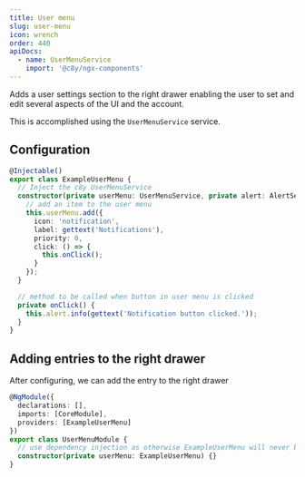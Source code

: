 ```yaml
---
title: User menu
slug: user-menu
icon: wrench
order: 440
apiDocs:
  - name: UserMenuService
    import: '@c8y/ngx-components'
---
```



Adds a user settings section to the right drawer enabling the user to set and edit several aspects of the UI and the account.

This is accomplished using the `UserMenuService` service.

## Configuration

```typescript
@Injectable()
export class ExampleUserMenu {
  // Inject the c8y UserMenuService
  constructor(private userMenu: UserMenuService, private alert: AlertService) {
    // add an item to the user menu
    this.userMenu.add({
      icon: 'notification',
      label: gettext('Notifications'),
      priority: 0,
      click: () => {
        this.onClick();
      }
    });
  }

  // method to be called when button in user menu is clicked
  private onClick() {
    this.alert.info(gettext('Notification button clicked.'));
  }
}
```

## Adding entries to the right drawer

After configuring, we can add the entry to the right drawer

```typescript
@NgModule({
  declarations: [],
  imports: [CoreModule],
  providers: [ExampleUserMenu]
})
export class UserMenuModule {
  // use dependency injection as otherwise ExampleUserMenu will never be instantiated
  constructor(private userMenu: ExampleUserMenu) {}
}
```
